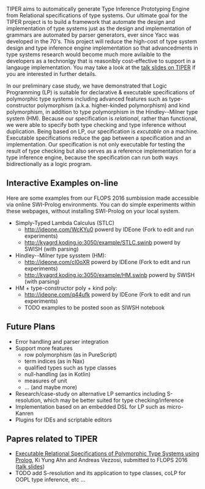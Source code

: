 TIPER aims to automatically generate Type Inference Prototyping Engine from Relational specifications of type systems. Our ultimate goal for the TIPER project is to build a framework that automate the design and implementation of type systems just as the design and implementation of grammars are automated by parser generators, ever since Yacc was developed in the 70's. This project will reduce the high-cost of type system design and type inference engine implementation so that advancedments in type systems research would become much more avilaible to the developers as a technonlgy that is reasonlbly cost-effective to support in a langauge implementation.
You may take a look at the [talk slides on TIPER](http://slides.com/kyagrd/tiperdundee) if you are interested in further details.

In our preliminary case study, we have demonstrated that Logic Programming (LP) is suitable for declarative & executable specifications of polymorphic type systems including advanced features such as type-constructor polymorphism (a.k.a. higher-kinded polymorphism) and kind polymorphism, in addition to type polymorphism in the Hindley--Milner type system (HM). Because our specification is _relational_, rather than functional, we were able to specify both type checking and type inference without duplication. Being based on LP, our specification is _excutable_ on a machine. Executable specifications reduce the gap between a specification and an implementation. Our specification is not only executable for testing the result of type checking but also serves as a reference implementation for a type inference engine, because the specification can run both ways bidirectionally as a logic program.

## Interactive Examples on-line
Here are some examples from our FLOPS 2016 sumbission made accessible via online SWI-Prolog environments.
You can do simple experiments within these webpages, without installing SWI-Prolog on your local system.

* Simply-Typed Lambda Calculus (STLC)
  - http://ideone.com/WcKYu0
    powerd by IDEone (Fork to edit and run experiments)
  - http://kyagrd.koding.io:3050/example/STLC.swinb
    powerd by SWISH (with parsing)
* Hindley--Milner type sysstem (HM):
  - http://ideone.com/cI0oXR
    powerd by IDEone (Fork to edit and run experiments)
  - http://kyagrd.koding.io:3050/example/HM.swinb
    powerd by SWISH (with parsing)
* HM + type-constructor poly + kind poly:
  - http://ideone.com/q44ufk
    powerd by IDEone (Fork to edit and run experiments)
  - TODO examples to be posted soon as SIWSH notebook

## Future Plans
* Error handling and parser integration
* Support more features 
  - row polymorphism (as in PureScript)
  - term indices (as in Nax)
  - qualified types such as type classes
  - null-handling (as in Kotlin)
  - measures of unit
  - ... (and maybe more)
* Research/case-study on alternative LP semantics including S-resolution, which may be better suited for type checking/inference
* Implementation based on an embedded DSL for LP such as micro-Kanren
* Plugins for IDEs and scriptable editors

## Papres related to TIPER
* [Executable Relational Specifications of Polymorphic Type Systems using Prolog](https://www.sharelatex.com/project/557756cfdfb75ebd54bf5807), Ki Yung Ahn and Andreas Vezzosi, submitted to FLOPS 2016 ([talk slides](http://slides.com/kyagrd/tiperdundee))
* TODO add S-resolution and its application to type classes, coLP for OOPL type inference, etc ...
